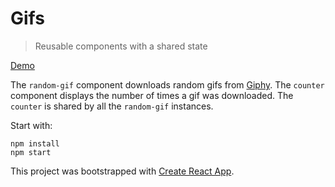 # Gifs
> Reusable components with a shared state

[Demo](http://clarus.github.io/redux-ship/examples/gifs/)

The `random-gif` component downloads random gifs from [Giphy](http://giphy.com/). The `counter` component displays the number of times a gif was downloaded. The `counter` is shared by all the `random-gif` instances.

Start with:
```
npm install
npm start
```

This project was bootstrapped with [Create React App](https://github.com/facebookincubator/create-react-app).
